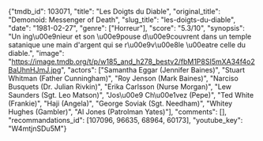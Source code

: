 {"tmdb_id": 103071, "title": "Les Doigts du Diable", "original_title": "Demonoid: Messenger of Death", "slug_title": "les-doigts-du-diable", "date": "1981-02-27", "genre": ["Horreur"], "score": "5.3/10", "synopsis": "Un ing\u00e9nieur et son \u00e9pouse d\u00e9couvrent dans un temple satanique une main d'argent qui se r\u00e9v\u00e8le \u00eatre celle du diable.", "image": "https://image.tmdb.org/t/p/w185_and_h278_bestv2/fbM1P8SI5mXA34f4o2BaUhnHJmJ.jpg", "actors": ["Samantha Eggar (Jennifer Baines)", "Stuart Whitman (Father Cunningham)", "Roy Jenson (Mark Baines)", "Narciso Busquets (Dr. Julian Rivkin)", "Erika Carlsson (Nurse Morgan)", "Lew Saunders (Sgt. Leo Matson)", "Jos\u00e9 Ch\u00e1vez (Pepe)", "Ted White (Frankie)", "Haji (Angela)", "George Soviak (Sgt. Needham)", "Whitey Hughes (Gambler)", "Al Jones (Patrolman Yates)"], "comments": [], "recommandations_id": [107096, 96635, 68964, 60173], "youtube_key": "W4mtjnSDu5M"}